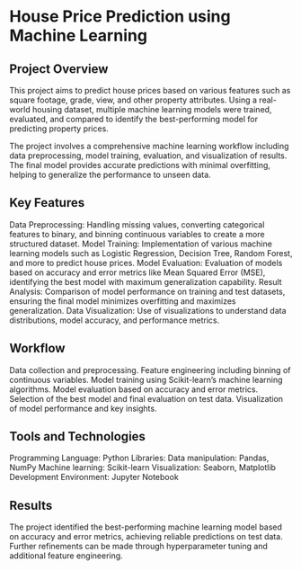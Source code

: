 # **House Price Prediction using Machine Learning**
## **Project Overview**
This project aims to predict house prices based on various features such as square footage, grade, view, and other property attributes. Using a real-world housing dataset, multiple machine learning models were trained, evaluated, and compared to identify the best-performing model for predicting property prices.

The project involves a comprehensive machine learning workflow including data preprocessing, model training, evaluation, and visualization of results. The final model provides accurate predictions with minimal overfitting, helping to generalize the performance to unseen data.

## **Key Features**
Data Preprocessing: Handling missing values, converting categorical features to binary, and binning continuous variables to create a more structured dataset.
Model Training: Implementation of various machine learning models such as Logistic Regression, Decision Tree, Random Forest, and more to predict house prices.
Model Evaluation: Evaluation of models based on accuracy and error metrics like Mean Squared Error (MSE), identifying the best model with maximum generalization capability.
Result Analysis: Comparison of model performance on training and test datasets, ensuring the final model minimizes overfitting and maximizes generalization.
Data Visualization: Use of visualizations to understand data distributions, model accuracy, and performance metrics.

## **Workflow**
Data collection and preprocessing.
Feature engineering including binning of continuous variables.
Model training using Scikit-learn’s machine learning algorithms.
Model evaluation based on accuracy and error metrics.
Selection of the best model and final evaluation on test data.
Visualization of model performance and key insights.

## **Tools and Technologies**
Programming Language: Python
Libraries:
  Data manipulation: Pandas, NumPy
  Machine learning: Scikit-learn
  Visualization: Seaborn, Matplotlib
Development Environment: Jupyter Notebook

## **Results**
The project identified the best-performing machine learning model based on accuracy and error metrics, achieving reliable predictions on test data. Further refinements can be made through hyperparameter tuning and additional feature engineering.

